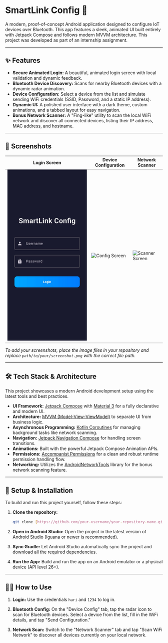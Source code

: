 ﻿# SmartLink Config 📡

A modern, proof-of-concept Android application designed to configure IoT devices over Bluetooth. This app features a sleek, animated UI built entirely with Jetpack Compose and follows modern MVVM architecture. This project was developed as part of an internship assignment.

---
## ✨ Features

- **Secure Animated Login:** A beautiful, animated login screen with local validation and dynamic feedback.
- **Bluetooth Device Discovery:** Scans for nearby Bluetooth devices with a dynamic radar animation.
- **Device Configuration:** Select a device from the list and simulate sending WiFi credentials (SSID, Password, and a static IP address).
- **Dynamic UI:** A polished user interface with a dark theme, custom animations, and a tabbed layout for easy navigation.
- **Bonus Network Scanner:** A "Fing-like" utility to scan the local WiFi network and discover all connected devices, listing their IP address, MAC address, and hostname.

---
## 📸 Screenshots

| Login Screen                                       | Device Configuration                                   | Network Scanner                                  |
| -------------------------------------------------- | ------------------------------------------------------ | ------------------------------------------------ |
| ![Login Screen](login.png?raw=true) | ![Config Screen](path/to/your/config_screenshot.png)   | ![Scanner Screen](path/to/your/scanner_screenshot.png) |

*To add your screenshots, place the image files in your repository and replace `path/to/your/screenshot.png` with the correct file path.*

---
## 🛠️ Tech Stack & Architecture

This project showcases a modern Android development setup using the latest tools and best practices.

- **UI Framework:** [Jetpack Compose](https://developer.android.com/jetpack/compose) with [Material 3](https://m3.material.io/) for a fully declarative and modern UI.
- **Architecture:** [MVVM (Model-View-ViewModel)](https://developer.android.com/jetpack/guide) to separate UI from business logic.
- **Asynchronous Programming:** [Kotlin Coroutines](https://kotlinlang.org/docs/coroutines-overview.html) for managing background tasks like network scanning.
- **Navigation:** [Jetpack Navigation Compose](https://developer.android.com/jetpack/compose/navigation) for handling screen transitions.
- **Animations:** Built with the powerful Jetpack Compose Animation APIs.
- **Permissions:** [Accompanist Permissions](https://google.github.io/accompanist/permissions/) for a clean and robust runtime permission handling flow.
- **Networking:** Utilizes the [AndroidNetworkTools](https://github.com/stealthcopter/AndroidNetworkTools) library for the bonus network scanning feature.

---
## 🚀 Setup & Installation

To build and run this project yourself, follow these steps:

1.  **Clone the repository:**
    ```bash
    git clone [https://github.com/your-username/your-repository-name.git](https://github.com/your-username/your-repository-name.git)
    ```
2.  **Open in Android Studio:**
    Open the project in the latest version of Android Studio (Iguana or newer is recommended).

3.  **Sync Gradle:**
    Let Android Studio automatically sync the project and download all the required dependencies.

4.  **Run the App:**
    Build and run the app on an Android emulator or a physical device (API level 26+).

---
## 🧑‍💻 How to Use

1.  **Login:** Use the credentials `hari` and `1234` to log in.
2.  **Bluetooth Config:** On the "Device Config" tab, tap the radar icon to scan for Bluetooth devices. Select a device from the list, fill in the WiFi details, and tap "Send Configuration."

3.  **Network Scan:** Switch to the "Network Scanner" tab and tap "Scan WiFi Network" to discover all devices currently on your local network.
